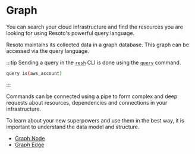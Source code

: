 # Graph

You can search your cloud infrastructure and find the resources you are looking for using Resoto's powerful query language.

Resoto maintains its collected data in a graph database. This graph can be accessed via the query language.

:::tip
Sending a query in the [`resh`](../components/resh.md) CLI is done using the [`query`](../../reference/cli/query/README.md) command.

```bash
query is(aws_account)
```

:::

Commands can be connected using a pipe to form complex and deep requests about resources, dependencies and connections in your infrastructure.

To learn about your new superpowers and use them in the best way, it is important to understand the data model and structure.

- [Graph Node](./node.md)
- [Graph Edge](./edge.md)
